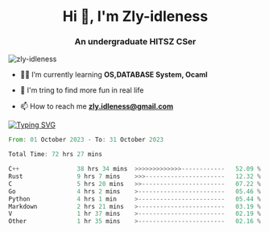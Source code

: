 <h1 align="center">Hi 👋, I'm Zly-idleness</h1>

<h3 align="center">An undergraduate HITSZ CSer</h3>

<p align="left"> <img src="https://komarev.com/ghpvc/?username=zly-idleness&label=Profile%20views&color=0e75b6&style=flat" alt="zly-idleness" /> </p>


- 👨‍💻 I’m currently learning **OS,DATABASE System, Ocaml**

- 🌱 I'm tring to find more fun in real life

- 📫 How to reach me **zly.idleness@gmail.com**



[![Typing SVG](https://readme-typing-svg.herokuapp.com?font=Fira+Code&pause=1000&width=435&lines=I+Maybe+Slow)](https://git.io/typing-svg)


<!--START_SECTION:waka-->

```rust
From: 01 October 2023 - To: 31 October 2023

Total Time: 72 hrs 27 mins

C++                38 hrs 34 mins  >>>>>>>>>>>>>------------   52.09 %
Rust               9 hrs 7 mins    >>>----------------------   12.32 %
C                  5 hrs 20 mins   >>-----------------------   07.22 %
Go                 4 hrs 2 mins    >------------------------   05.46 %
Python             4 hrs 1 min     >------------------------   05.44 %
Markdown           2 hrs 21 mins   >------------------------   03.19 %
V                  1 hr 37 mins    >------------------------   02.19 %
Other              1 hr 35 mins    >------------------------   02.16 %
```

<!--END_SECTION:waka-->


